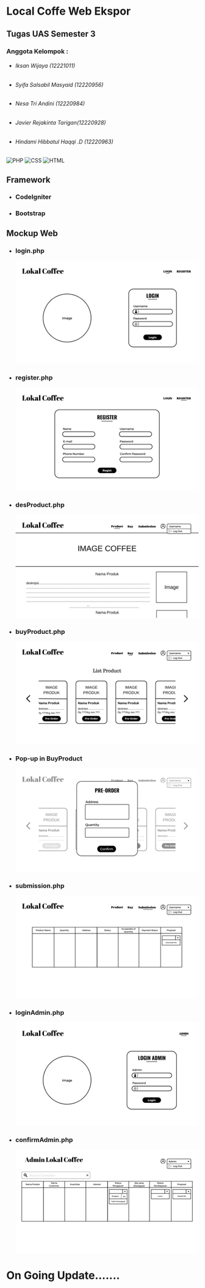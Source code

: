 # Local Coffe Web Ekspor

## Tugas UAS Semester 3

### Anggota Kelompok :

- ###### Iksan Wijaya (12221011)
- ###### Syifa Salsabil Masyaid (12220956)
- ###### Nesa Tri Andini (12220984)
- ###### Javier Rejakinta Tarigan(12220928)
- ###### Hindami Hibbatul Haqqi .D (12220963)

![PHP](https://img.shields.io/badge/PHP-777BB4?style=for-the-badge&logo=php&logoColor=white) ![CSS](https://img.shields.io/badge/CSS-239120?&style=for-the-badge&logo=css3&logoColor=white) ![HTML](https://img.shields.io/badge/HTML-239120?style=for-the-badge&logo=html5&logoColor=white)

## Framework

- ### CodeIgniter
- ### Bootstrap

## Mockup Web

- ### login.php
  ![img](asset/image/Login.png)
- ### register.php
  ![img](asset/image/Register.png)
- ### desProduct.php
  ![img](asset/image/Product.png)
- ### buyProduct.php
  ![img](asset/image/Buy.png)
- ### Pop-up in BuyProduct
  ![img](asset/image/Pop-up.png)
- ### submission.php
  ![img](asset/image/Submission.png)
- ### loginAdmin.php
  ![img](asset/image/LoginAdmin.png)
- ### confirmAdmin.php
  ![img](asset/image/Admin.png)

# On Going Update.......
